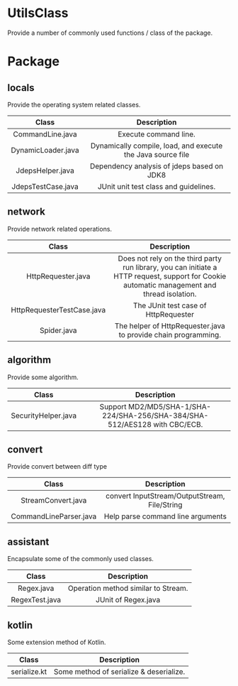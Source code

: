 # UtilsClass
Provide a number of commonly used functions / class of the package.

# Package

## locals
Provide the operating system related classes.

Class|Description
:---:|:---:
CommandLine.java|Execute command line.
DynamicLoader.java|Dynamically compile, load, and execute the Java source file
JdepsHelper.java|Dependency analysis of jdeps based on JDK8
JdepsTestCase.java|JUnit unit test class and guidelines.

## network
Provide network related operations.

Class|Description
:---:|:---:
HttpRequester.java|Does not rely on the third party run library, you can initiate a HTTP request, support for Cookie automatic management and thread isolation.
HttpRequesterTestCase.java|The JUnit test case of HttpRequester
Spider.java|The helper of HttpRequester.java to provide chain programming.

## algorithm
Provide some algorithm.

Class|Description
:---:|:---:
SecurityHelper.java|Support MD2/MD5/SHA-1/SHA-224/SHA-256/SHA-384/SHA-512/AES128 with CBC/ECB.

## convert
Provide convert between diff type

Class|Description
:---:|:---:
StreamConvert.java|convert InputStream/OutputStream, File/String
CommandLineParser.java|Help parse command line arguments

## assistant
Encapsulate some of the commonly used classes.

Class|Description
:---:|:---:
Regex.java|Operation method similar to Stream.
RegexTest.java|JUnit of Regex.java

## kotlin
Some extension method of Kotlin.

Class|Description
:---:|:---:
serialize.kt|Some method of serialize & deserialize.
